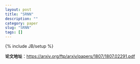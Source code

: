 ```yaml
---
layout: post
title: "SRNN"
description: ""
category: paper
slug: "SRNN"
tags: []
---
```

{% include JB/setup %}

**论文地址**：<https://arxiv.org/ftp/arxiv/papers/1807/1807.02291.pdf>  
